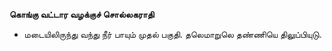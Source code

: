 **கொங்கு வட்டார வழக்குச் சொல்லகராதி**
- மடையிலிருந்து வந்து நீர் பாயும் முதல் பகுதி. தலெமாறுலெ தண்ணியெ திலுப்பியுடு.

